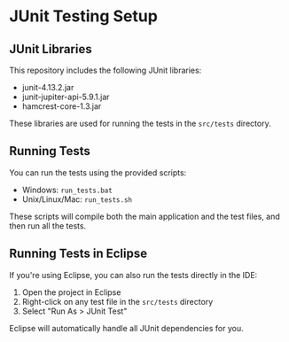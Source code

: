 # JUnit Testing Setup

## JUnit Libraries
This repository includes the following JUnit libraries:
- junit-4.13.2.jar
- junit-jupiter-api-5.9.1.jar
- hamcrest-core-1.3.jar

These libraries are used for running the tests in the `src/tests` directory.

## Running Tests
You can run the tests using the provided scripts:
- Windows: `run_tests.bat`
- Unix/Linux/Mac: `run_tests.sh`

These scripts will compile both the main application and the test files, and then run all the tests.

## Running Tests in Eclipse
If you're using Eclipse, you can also run the tests directly in the IDE:
1. Open the project in Eclipse
2. Right-click on any test file in the `src/tests` directory
3. Select "Run As > JUnit Test"

Eclipse will automatically handle all JUnit dependencies for you.
